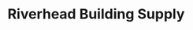 ---
title: "Riverhead Building Supply"
url: /riverhead/riverhead-building-supply/
shop: flooring
---